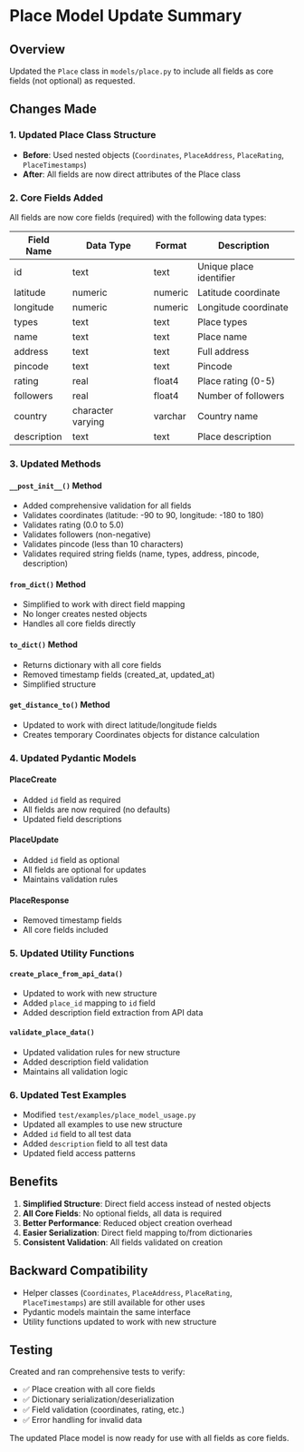 # Place Model Update Summary

## Overview

Updated the `Place` class in `models/place.py` to include all fields as core fields (not optional) as requested.

## Changes Made

### 1. Updated Place Class Structure

- **Before**: Used nested objects (`Coordinates`, `PlaceAddress`, `PlaceRating`, `PlaceTimestamps`)
- **After**: All fields are now direct attributes of the Place class

### 2. Core Fields Added

All fields are now core fields (required) with the following data types:

| Field Name | Data Type | Format | Description |
|------------|-----------|--------|-------------|
| id | text | text | Unique place identifier |
| latitude | numeric | numeric | Latitude coordinate |
| longitude | numeric | numeric | Longitude coordinate |
| types | text | text | Place types |
| name | text | text | Place name |
| address | text | text | Full address |
| pincode | text | text | Pincode |
| rating | real | float4 | Place rating (0-5) |
| followers | real | float4 | Number of followers |
| country | character varying | varchar | Country name |
| description | text | text | Place description |

### 3. Updated Methods

#### `__post_init__()` Method

- Added comprehensive validation for all fields
- Validates coordinates (latitude: -90 to 90, longitude: -180 to 180)
- Validates rating (0.0 to 5.0)
- Validates followers (non-negative)
- Validates pincode (less than 10 characters)
- Validates required string fields (name, types, address, pincode, description)

#### `from_dict()` Method

- Simplified to work with direct field mapping
- No longer creates nested objects
- Handles all core fields directly

#### `to_dict()` Method

- Returns dictionary with all core fields
- Removed timestamp fields (created_at, updated_at)
- Simplified structure

#### `get_distance_to()` Method

- Updated to work with direct latitude/longitude fields
- Creates temporary Coordinates objects for distance calculation

### 4. Updated Pydantic Models

#### PlaceCreate

- Added `id` field as required
- All fields are now required (no defaults)
- Updated field descriptions

#### PlaceUpdate

- Added `id` field as optional
- All fields are optional for updates
- Maintains validation rules

#### PlaceResponse

- Removed timestamp fields
- All core fields included

### 5. Updated Utility Functions

#### `create_place_from_api_data()`

- Updated to work with new structure
- Added `place_id` mapping to `id` field
- Added description field extraction from API data

#### `validate_place_data()`

- Updated validation rules for new structure
- Added description field validation
- Maintains all validation logic

### 6. Updated Test Examples

- Modified `test/examples/place_model_usage.py`
- Updated all examples to use new structure
- Added `id` field to all test data
- Added `description` field to all test data
- Updated field access patterns

## Benefits

1. **Simplified Structure**: Direct field access instead of nested objects
2. **All Core Fields**: No optional fields, all data is required
3. **Better Performance**: Reduced object creation overhead
4. **Easier Serialization**: Direct field mapping to/from dictionaries
5. **Consistent Validation**: All fields validated on creation

## Backward Compatibility

- Helper classes (`Coordinates`, `PlaceAddress`, `PlaceRating`, `PlaceTimestamps`) are still available for other uses
- Pydantic models maintain the same interface
- Utility functions updated to work with new structure

## Testing

Created and ran comprehensive tests to verify:
- ✅ Place creation with all core fields
- ✅ Dictionary serialization/deserialization
- ✅ Field validation (coordinates, rating, etc.)
- ✅ Error handling for invalid data

The updated Place model is now ready for use with all fields as core fields.
